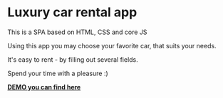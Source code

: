 # Luxury car rental app
This is a SPA based on HTML, CSS and core JS  

Using this app you may choose your favorite car, that suits your needs.  

It's easy to rent - by filling out several fields. 

Spend your time with a pleasure :)

[**DEMO you can find here**](https://myakovenko.github.io/JS_Project_Car_rental/)
